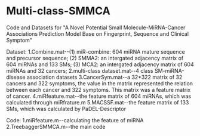 # Multi-class-SMMCA
Code and Datasets for "A Novel Potential Small Molecule-MiRNA-Cancer Associations Prediction Model Base on Fingerprint, Sequence and Clinical Symptom"

Dataset:
1.Combine.mat--(1) miR-combine: 604 miRNA mature sequence and precursor sequence;
               (2) SMMA2: an intergated adjacency matrix of 604 miRNAs and 133 SMs;
               (3) MCA2: an intergated adjacency matrix of 604 miRNAs and 32 cancers;
2.multi-class dataset.mat--4 class SM-miRNA-disease association datasets
3.CancerSym.mat--a 32*322 matrix of 32 cancers and 322 symptoms, the value in the matrix represented the relation between each cancer and 322 symptoms. This matrix was a feature     matrix of cancer.
4.miRfeature.mat--the feature matrix of 604 miRNAs, which was calculated through miRfrature.m
5.MACSSF.mat--the feature matrix of 133 SMs, which was calculated by PaDEL-Descriptor

Code:
1.miRfeature.m--calculating the feature of miRNA
2.TreebaggerSMMCA.m--the main code 
